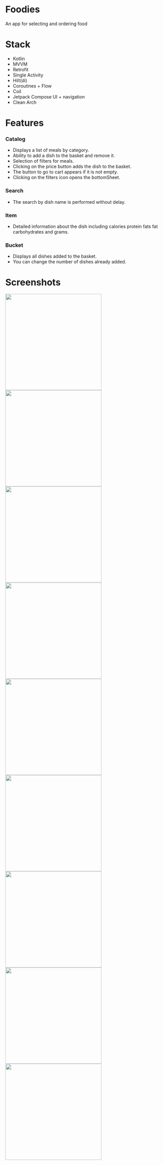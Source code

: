  # Foodies
An app for selecting and ordering food

# Stack
- Kotlin
- MVVM
- Retrofit
- Single Activity
- Hilt(di)
- Coroutines + Flow
- Coil
- Jetpack Compose UI + navigation
- Clean Arch

# Features
### Catalog
- Displays a list of meals by category.
- Ability to add a dish to the basket and remove it.
- Selection of filters for meals.
- Clicking on the price button adds the dish to the basket.
- The button to go to cart appears if it is not empty.
- Clicking on the filters icon opens the bottomSheet.
  
### Search
- The search by dish name is performed without delay.

### Item
- Detailed information about the dish including calories protein fats fat carbohydrates and grams.

### Bucket
- Displays all dishes added to the basket.
- You can change the number of dishes already added.
  

# Screenshots
<img src="app/src/main/res/drawable/screenshot_20240820_165104.png" width="300"  alt=""/>
<img src="app/src/main/res/drawable/screenshot_20240820_165123.png" width="300"  alt=""/>
<img src="app/src/main/res/drawable/screenshot_20240820_165143.png" width="300"  alt=""/>
<img src="app/src/main/res/drawable/screenshot_20240820_165202.png" width="300"  alt=""/>
<img src="app/src/main/res/drawable/screenshot_20240820_165224.png" width="300"  alt=""/>
<img src="app/src/main/res/drawable/screenshot_20240820_165241.png" width="300"  alt=""/>
<img src="app/src/main/res/drawable/screenshot_20240820_165253.png" width="300"  alt=""/>
<img src="app/src/main/res/drawable/screenshot_20240820_165322.png" width="300"  alt=""/>
<img src="app/src/main/res/drawable/screenshot_20240820_165339.png" width="300"  alt=""/>


